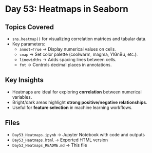 # Day 53: Heatmaps in Seaborn

##  Topics Covered
- `sns.heatmap()` for visualizing correlation matrices and tabular data.  
- Key parameters:
  - `annot=True` → Display numerical values on cells.  
  - `cmap` → Set color palette (coolwarm, magma, YlGnBu, etc.).  
  - `linewidths` → Adds spacing lines between cells.  
  - `fmt` → Controls decimal places in annotations.  

##  Key Insights
- Heatmaps are ideal for exploring **correlation** between numerical variables.  
- Bright/dark areas highlight **strong positive/negative relationships**.  
- Useful for **feature selection** in machine learning workflows.  

##  Files
- `Day53_Heatmaps.ipynb` → Jupyter Notebook with code and outputs  
- `Day53_Heatmaps.html` → Exported HTML version  
- `Day53_Heatmaps_README.md` → This file  

